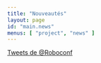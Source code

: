 ```yaml
---
title: "Nouveautés"
layout: page
id: "main.news"
menus: [ "project", "news" ]
---
```


<a class="twitter-timeline"  href="https://twitter.com/Roboconf" data-widget-id="441926112260526081">Tweets de @Roboconf</a>

<script>!function(d,s,id){var js,fjs=d.getElementsByTagName(s)[0],p=/^http:/.test(d.location)?'http':'https';if(!d.getElementById(id)){js=d.createElement(s);js.id=id;js.src=p+"://platform.twitter.com/widgets.js";fjs.parentNode.insertBefore(js,fjs);}}(document,"script","twitter-wjs");</script>
